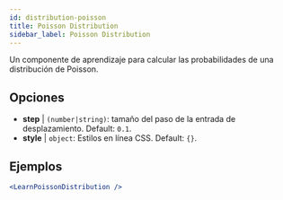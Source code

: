 ```yaml
---
id: distribution-poisson
title: Poisson Distribution
sidebar_label: Poisson Distribution
---
```


Un componente de aprendizaje para calcular las probabilidades de una distribución de Poisson.

## Opciones

* __step__ | `(number|string)`: tamaño del paso de la entrada de desplazamiento. Default: `0.1`.
* __style__ | `object`: Estilos en línea CSS. Default: `{}`.


## Ejemplos

```jsx live
<LearnPoissonDistribution />
```

